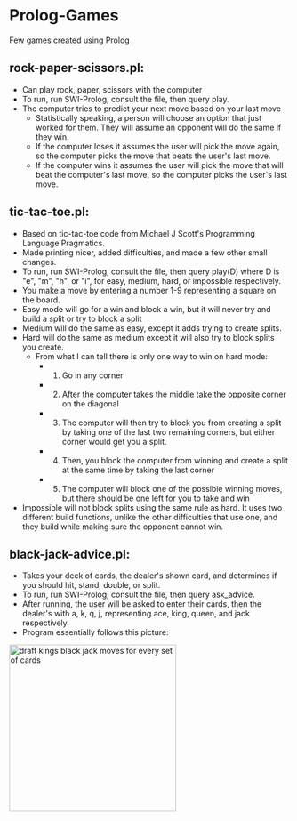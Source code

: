 # Prolog-Games
Few games created using Prolog

## rock-paper-scissors.pl:  
  - Can play rock, paper, scissors with the computer
  - To run, run SWI-Prolog, consult the file, then query play.
  - The computer tries to predict your next move based on your last move
    - Statistically speaking, a person will choose an option that just worked for them. They will assume an opponent will do the same if they win.
    - If the computer loses it assumes the user will pick the move again, so the computer picks the move that beats the user's last move.
    - If the computer wins it assumes the user will pick the move that will beat the computer's last move, so the computer picks the user's last move.

## tic-tac-toe.pl:
  - Based on tic-tac-toe code from Michael J Scott's Programming Language Pragmatics.
  - Made printing nicer, added difficulties, and made a few other small changes.
  - To run, run SWI-Prolog, consult the file, then query play(D) where D is "e", "m", "h", or "i", for easy, medium, hard, or impossible respectively.
  - You make a move by entering a number 1-9 representing a square on the board.
  - Easy mode will go for a win and block a win, but it will never try and build a split or try to block a split
  - Medium will do the same as easy, except it adds trying to create splits.
  - Hard will do the same as medium except it will also try to block splits you create.
    - From what I can tell there is only one way to win on hard mode:
      - 1. Go in any corner
      - 2. After the computer takes the middle take the opposite corner on the diagonal
      - 3. The computer will then try to block you from creating a split by taking one of the last two remaining corners, but 
      either corner would get you a split.
      - 4. Then, you block the computer from winning and create a split at the same time by taking the last corner
      - 5. The computer will block one of the possible winning moves, but there should be one left for you to take and win
  - Impossible will not block splits using the same rule as hard. It uses two different build functions, unlike the other difficulties that use one, and they build while making sure the opponent cannot win.

## black-jack-advice.pl:
  - Takes your deck of cards, the dealer's shown card, and determines if you should hit, stand, double, or split.
  - To run, run SWI-Prolog, consult the file, then query ask_advice.
  - After running, the user will be asked to enter their cards, then the dealer's with a, k, q, j, representing ace, king, queen, and jack respectively.
  - Program essentially follows this picture:
  <img src="https://www.draftkings.com/v2/landingpages-assets/blt02fb52e5e7a6fbb9/blt5f35bb7ea125a73a/626c28083debbf3afdd2c9bc/DESKTOP_blackjackhtp2.png" alt="draft kings black jack moves for every set of cards" width="300"/>
